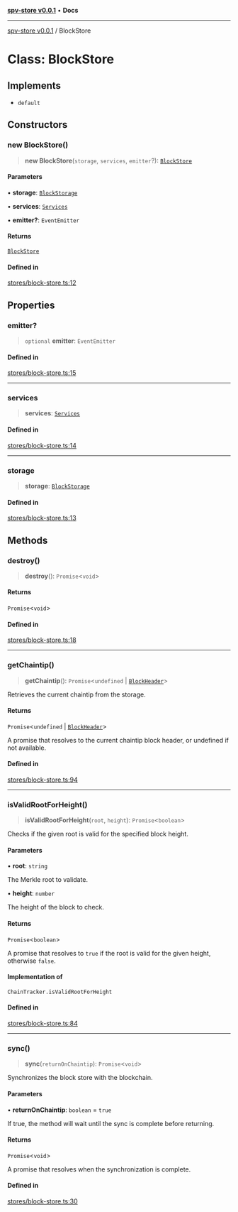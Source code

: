 [**spv-store v0.0.1**](../README.md) • **Docs**

***

[spv-store v0.0.1](../globals.md) / BlockStore

# Class: BlockStore

## Implements

- `default`

## Constructors

### new BlockStore()

> **new BlockStore**(`storage`, `services`, `emitter`?): [`BlockStore`](BlockStore.md)

#### Parameters

• **storage**: [`BlockStorage`](../interfaces/BlockStorage.md)

• **services**: [`Services`](../interfaces/Services.md)

• **emitter?**: `EventEmitter`

#### Returns

[`BlockStore`](BlockStore.md)

#### Defined in

[stores/block-store.ts:12](https://github.com/shruggr/ts-casemod-spv/blob/eb07ea1ffa104a076983597e54d842fffa22bae3/src/stores/block-store.ts#L12)

## Properties

### emitter?

> `optional` **emitter**: `EventEmitter`

#### Defined in

[stores/block-store.ts:15](https://github.com/shruggr/ts-casemod-spv/blob/eb07ea1ffa104a076983597e54d842fffa22bae3/src/stores/block-store.ts#L15)

***

### services

> **services**: [`Services`](../interfaces/Services.md)

#### Defined in

[stores/block-store.ts:14](https://github.com/shruggr/ts-casemod-spv/blob/eb07ea1ffa104a076983597e54d842fffa22bae3/src/stores/block-store.ts#L14)

***

### storage

> **storage**: [`BlockStorage`](../interfaces/BlockStorage.md)

#### Defined in

[stores/block-store.ts:13](https://github.com/shruggr/ts-casemod-spv/blob/eb07ea1ffa104a076983597e54d842fffa22bae3/src/stores/block-store.ts#L13)

## Methods

### destroy()

> **destroy**(): `Promise`\<`void`\>

#### Returns

`Promise`\<`void`\>

#### Defined in

[stores/block-store.ts:18](https://github.com/shruggr/ts-casemod-spv/blob/eb07ea1ffa104a076983597e54d842fffa22bae3/src/stores/block-store.ts#L18)

***

### getChaintip()

> **getChaintip**(): `Promise`\<`undefined` \| [`BlockHeader`](../interfaces/BlockHeader.md)\>

Retrieves the current chaintip from the storage.

#### Returns

`Promise`\<`undefined` \| [`BlockHeader`](../interfaces/BlockHeader.md)\>

A promise that resolves to the current chaintip block header, or undefined if not available.

#### Defined in

[stores/block-store.ts:94](https://github.com/shruggr/ts-casemod-spv/blob/eb07ea1ffa104a076983597e54d842fffa22bae3/src/stores/block-store.ts#L94)

***

### isValidRootForHeight()

> **isValidRootForHeight**(`root`, `height`): `Promise`\<`boolean`\>

Checks if the given root is valid for the specified block height.

#### Parameters

• **root**: `string`

The Merkle root to validate.

• **height**: `number`

The height of the block to check.

#### Returns

`Promise`\<`boolean`\>

A promise that resolves to `true` if the root is valid for the given height, otherwise `false`.

#### Implementation of

`ChainTracker.isValidRootForHeight`

#### Defined in

[stores/block-store.ts:84](https://github.com/shruggr/ts-casemod-spv/blob/eb07ea1ffa104a076983597e54d842fffa22bae3/src/stores/block-store.ts#L84)

***

### sync()

> **sync**(`returnOnChaintip`): `Promise`\<`void`\>

Synchronizes the block store with the blockchain.

#### Parameters

• **returnOnChaintip**: `boolean` = `true`

If true, the method will wait until the sync is complete before returning.

#### Returns

`Promise`\<`void`\>

A promise that resolves when the synchronization is complete.

#### Defined in

[stores/block-store.ts:30](https://github.com/shruggr/ts-casemod-spv/blob/eb07ea1ffa104a076983597e54d842fffa22bae3/src/stores/block-store.ts#L30)
